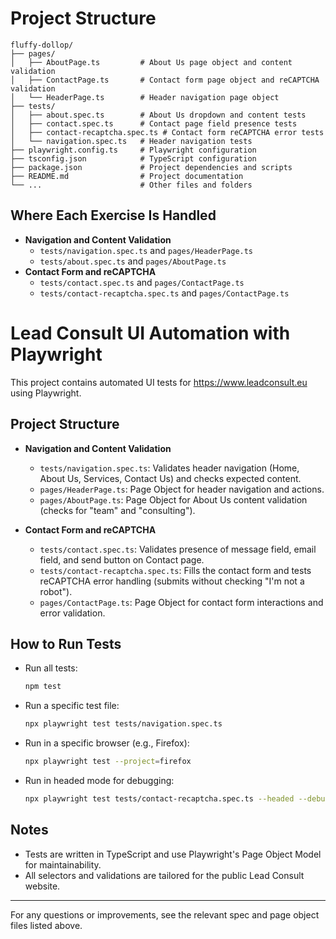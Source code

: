 # Project Structure

```
fluffy-dollop/
├── pages/
│   ├── AboutPage.ts         # About Us page object and content validation
│   ├── ContactPage.ts       # Contact form page object and reCAPTCHA validation
│   └── HeaderPage.ts        # Header navigation page object
├── tests/
│   ├── about.spec.ts        # About Us dropdown and content tests
│   ├── contact.spec.ts      # Contact page field presence tests
│   ├── contact-recaptcha.spec.ts # Contact form reCAPTCHA error tests
│   └── navigation.spec.ts   # Header navigation tests
├── playwright.config.ts     # Playwright configuration
├── tsconfig.json            # TypeScript configuration
├── package.json             # Project dependencies and scripts
├── README.md                # Project documentation
└── ...                      # Other files and folders
```

## Where Each Exercise Is Handled

- **Navigation and Content Validation**
  - `tests/navigation.spec.ts` and `pages/HeaderPage.ts`
  - `tests/about.spec.ts` and `pages/AboutPage.ts`
- **Contact Form and reCAPTCHA**
  - `tests/contact.spec.ts` and `pages/ContactPage.ts`
  - `tests/contact-recaptcha.spec.ts` and `pages/ContactPage.ts`
# Lead Consult UI Automation with Playwright

This project contains automated UI tests for https://www.leadconsult.eu using Playwright.

## Project Structure

- **Navigation and Content Validation**
  - `tests/navigation.spec.ts`: Validates header navigation (Home, About Us, Services, Contact Us) and checks expected content.
  - `pages/HeaderPage.ts`: Page Object for header navigation and actions.
  - `pages/AboutPage.ts`: Page Object for About Us content validation (checks for "team" and "consulting").

- **Contact Form and reCAPTCHA**
  - `tests/contact.spec.ts`: Validates presence of message field, email field, and send button on Contact page.
  - `tests/contact-recaptcha.spec.ts`: Fills the contact form and tests reCAPTCHA error handling (submits without checking "I'm not a robot").
  - `pages/ContactPage.ts`: Page Object for contact form interactions and error validation.

## How to Run Tests

- Run all tests:
  ```sh
  npm test
  ```
- Run a specific test file:
  ```sh
  npx playwright test tests/navigation.spec.ts
  ```
- Run in a specific browser (e.g., Firefox):
  ```sh
  npx playwright test --project=firefox
  ```
- Run in headed mode for debugging:
  ```sh
  npx playwright test tests/contact-recaptcha.spec.ts --headed --debug
  ```

## Notes
- Tests are written in TypeScript and use Playwright's Page Object Model for maintainability.
- All selectors and validations are tailored for the public Lead Consult website.

---
For any questions or improvements, see the relevant spec and page object files listed above.
